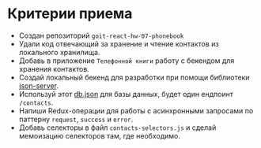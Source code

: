# Критерии приема

- Создан репозиторий `goit-react-hw-07-phonebook`
- Удали код отвечающий за хранение и чтение контактов из локального хранилища.
- Добавь в приложение `Телефонной книги` работу с бекендом для хранения
  контактов.
- Создай локальный бекенд для разработки при помощи библиотеки
  [json-server](https://github.com/typicode/json-server).
- Используй этот [db.json](./db.json) для базы данных, будет один ендпоинт
  `/contacts`.
- Напиши Redux-операции для работы с асинхронными запросами по паттерну
  `request`, `success` и `error`.
- Добавь селекторы в файл `contacts-selectors.js` и сделай мемоизацию селекторов
  там, где необходимо.

